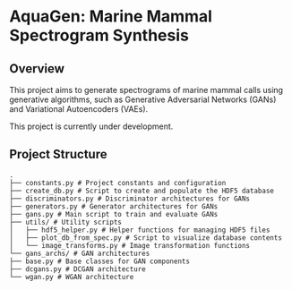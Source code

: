 # AquaGen: Marine Mammal Spectrogram Synthesis

## Overview
This project aims to generate spectrograms of marine mammal calls using generative algorithms, such as Generative Adversarial Networks (GANs) and Variational Autoencoders (VAEs). 

This project is currently under development.

## Project Structure

    .
    ├── constants.py # Project constants and configuration
    ├── create_db.py # Script to create and populate the HDF5 database
    ├── discriminators.py # Discriminator architectures for GANs
    ├── generators.py # Generator architectures for GANs
    ├── gans.py # Main script to train and evaluate GANs
    ├── utils/ # Utility scripts
    │   ├── hdf5_helper.py # Helper functions for managing HDF5 files
    │   ├── plot_db_from_spec.py # Script to visualize database contents
    │   └── image_transforms.py # Image transformation functions
    └── gans_archs/ # GAN architectures
    ├── base.py # Base classes for GAN components
    ├── dcgans.py # DCGAN architecture
    └── wgan.py # WGAN architecture
